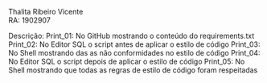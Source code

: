 Thalita Ribeiro Vicente  
RA: 1902907

Descrição:
Print_01: No GitHub mostrando o conteúdo do requirements.txt
Print_02: No Editor SQL o script antes de aplicar o estilo de código
Print_03: No Shell mostrando das as não conformidades no estilo de código
Print_04: No Editor SQL o script depois de aplicar o estilo de código
Print_05: No Shell mostrando que todas as regras de estilo de código foram respeitadas
